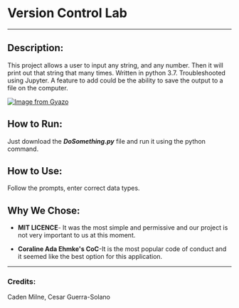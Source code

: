 # Version Control Lab

________

## Description:

This project allows a user to input any string, and any number. Then it will print out that string that many times. Written in python 3.7. Troubleshooted using Jupyter. A feature to add could be the ability to save the output to a file on the computer.

[![Image from Gyazo](https://i.gyazo.com/21b95c30218b3864749670ff22bc5916.gif)](https://gyazo.com/21b95c30218b3864749670ff22bc5916)

## How to Run:

Just download the ***DoSomething.py*** file and run it using the python command.

## How to Use:

Follow the prompts, enter correct data types. 

## Why We Chose:

* **MIT LICENCE**- It was the most simple and permissive and our project is not very important to us at this moment.

* **Coraline Ada Ehmke's CoC**-It is the most popular code of conduct and it seemed like the best option for this application.

  

________

### Credits:

Caden Milne, Cesar Guerra-Solano

